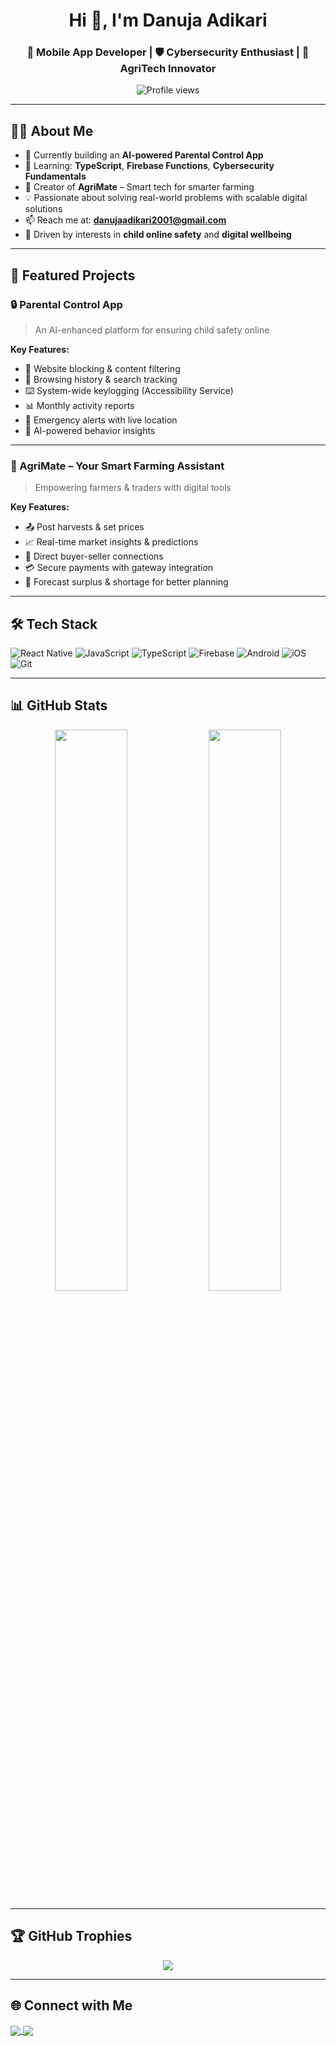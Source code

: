 <h1 align="center">Hi 👋, I'm Danuja Adikari</h1>
<h3 align="center">🚀 Mobile App Developer | 🛡️ Cybersecurity Enthusiast | 🌱 AgriTech Innovator</h3>

<p align="center">
  <img src="https://komarev.com/ghpvc/?username=danujaadikari&label=Profile%20views&color=0e75b6&style=flat" alt="Profile views" />
</p>

---

## 🧑‍💻 About Me

- 🔭 Currently building an **AI-powered Parental Control App**  
- 🌱 Learning: **TypeScript**, **Firebase Functions**, **Cybersecurity Fundamentals**  
- 🌾 Creator of **AgriMate** – Smart tech for smarter farming  
- 💡 Passionate about solving real-world problems with scalable digital solutions  
- 📫 Reach me at: **danujaadikari2001@gmail.com**  
- 🧠 Driven by interests in **child online safety** and **digital wellbeing**

---

## 🚀 Featured Projects

### 🔒 Parental Control App
> An AI-enhanced platform for ensuring child safety online

**Key Features:**
- 🚫 Website blocking & content filtering  
- 🧭 Browsing history & search tracking  
- ⌨️ System-wide keylogging (Accessibility Service)  
- 📊 Monthly activity reports  
- 🚨 Emergency alerts with live location  
- 🧠 AI-powered behavior insights

---

### 🌿 AgriMate – Your Smart Farming Assistant
> Empowering farmers & traders with digital tools

**Key Features:**
- 📤 Post harvests & set prices  
- 📈 Real-time market insights & predictions  
- 🤝 Direct buyer-seller connections  
- 💳 Secure payments with gateway integration  
- 🔄 Forecast surplus & shortage for better planning

---

## 🛠️ Tech Stack

![React Native](https://img.shields.io/badge/-React%20Native-61DAFB?style=flat&logo=react&logoColor=white)
![JavaScript](https://img.shields.io/badge/-JavaScript-F7DF1E?style=flat&logo=javascript&logoColor=black)
![TypeScript](https://img.shields.io/badge/-TypeScript-3178C6?style=flat&logo=typescript&logoColor=white)
![Firebase](https://img.shields.io/badge/-Firebase-FFCA28?style=flat&logo=firebase&logoColor=white)
![Android](https://img.shields.io/badge/-Android-3DDC84?style=flat&logo=android&logoColor=white)
![iOS](https://img.shields.io/badge/-iOS-000000?style=flat&logo=apple&logoColor=white)
![Git](https://img.shields.io/badge/-Git-F05032?style=flat&logo=git&logoColor=white)

---

## 📊 GitHub Stats

<p align="center">
  <img src="https://github-readme-stats.vercel.app/api?username=danujaadikari&show_icons=true&theme=tokyonight" width="48%" />
  <img src="https://github-readme-streak-stats.herokuapp.com/?user=danujaadikari&theme=tokyonight" width="48%" />
</p>

---

## 🏆 GitHub Trophies

<p align="center">
  <img src="https://github-profile-trophy.vercel.app/?username=danujaadikari&theme=algolia&no-frame=true&row=1&column=7" />
</p>

---

## 🌐 Connect with Me

<p align="left">
  <a href="https://linkedin.com/in/danuja-adikari" target="_blank">
    <img align="center" src="https://img.shields.io/badge/-LinkedIn-blue?style=flat&logo=linkedin" />
  </a>
  <a href="mailto:danujaadikari2001@gmail.com" target="_blank">
    <img align="center" src="https://img.shields.io/badge/-Email-red?style=flat&logo=gmail&logoColor=white" />
  </a>
</p>
